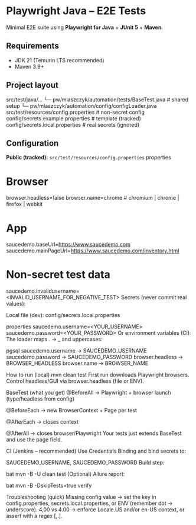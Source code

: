 # Playwright Java – E2E Tests

Minimal E2E suite using **Playwright for Java** + **JUnit 5** + **Maven**.

## Requirements
- JDK 21 (Temurin LTS recommended)
- Maven 3.9+

## Project layout
src/test/java/...
└─ pw/mlaszczyk/automation/tests/BaseTest.java # shared setup
└─ pw/mlaszczyk/automation/config/configLoader.java
src/test/resources/config.properties # non-secret config
config/secrets.example.properties # template (tracked)
config/secrets.local.properties # real secrets (ignored)

## Configuration

**Public (tracked):** `src/test/resources/config.properties`
properties
# Browser
browser.headless=false
browser.name=chrome   # chromium | chrome | firefox | webkit

# App
saucedemo.baseUrl=https://www.saucedemo.com
saucedemo.mainPageUrl=https://www.saucedemo.com/inventory.html

# Non-secret test data
saucedemo.invalidusername=<INVALID_USERNAME_FOR_NEGATIVE_TEST>
Secrets (never commit real values):

Local file (dev): config/secrets.local.properties

properties
saucedemo.username=<YOUR_USERNAME>
saucedemo.password=<YOUR_PASSWORD>
Or environment variables (CI):
The loader maps . → _ and uppercases:

pgsql
saucedemo.username  → SAUCEDEMO_USERNAME
saucedemo.password  → SAUCEDEMO_PASSWORD
browser.headless    → BROWSER_HEADLESS
browser.name        → BROWSER_NAME

How to run (local)
mvn clean test
First run downloads Playwright browsers. Control headless/GUI via browser.headless (file or ENV).

BaseTest (what you get)
@BeforeAll → Playwright + browser launch (type/headless from config)

@BeforeEach → new BrowserContext + Page per test

@AfterEach → closes context

@AfterAll → closes browser/Playwright
Your tests just extends BaseTest and use the page field.

CI (Jenkins – recommended)
Use Credentials Binding and bind secrets to:

SAUCEDEMO_USERNAME, SAUCEDEMO_PASSWORD
Build step:

bat
mvn -B -U clean test
(Optional) Allure report:

bat
mvn -B -DskipTests=true verify

Troubleshooting (quick)
Missing config value → set the key in config.properties, secrets.local.properties, or ENV (remember dot → underscore).
4,00 vs 4.00 → enforce Locale.US and/or en-US context, or assert with a regex [,.].
